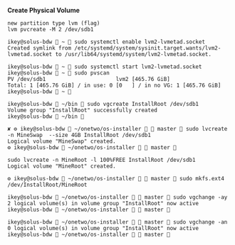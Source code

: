 **Create Physical Volume**

    new partition type lvm (flag)
    lvm pvcreate -M 2 /dev/sdb1

    ikey@solus-bdw  ~  sudo systemctl enable lvm2-lvmetad.socket 
    Created symlink from /etc/systemd/system/sysinit.target.wants/lvm2-lvmetad.socket to /usr/lib64/systemd/system/lvm2-lvmetad.socket.

    ikey@solus-bdw  ~  sudo systemctl start lvm2-lvmetad.socket 
    ikey@solus-bdw  ~  sudo pvscan                             
    PV /dev/sdb1                      lvm2 [465.76 GiB]
    Total: 1 [465.76 GiB] / in use: 0 [0   ] / in no VG: 1 [465.76 GiB]
    ikey@solus-bdw  ~ 

    ikey@solus-bdw  ~/bin  sudo vgcreate InstallRoot /dev/sdb1
    Volume group "InstallRoot" successfully created
    ikey@solus-bdw  ~/bin  

    ✘ ⚙ ikey@solus-bdw  ~/onetwo/os-installer   master  sudo lvcreate -n MineSwap  --size 4GB InstallRoot /dev/sdb1
    Logical volume "MineSwap" created.
    ⚙ ikey@solus-bdw  ~/onetwo/os-installer   master  

    sudo lvcreate -n MineRoot -l 100%FREE InstallRoot /dev/sdb1
    Logical volume "MineRoot" created.

    ⚙ ikey@solus-bdw  ~/onetwo/os-installer   master  sudo mkfs.ext4 /dev/InstallRoot/MineRoot 

    ikey@solus-bdw  ~/onetwo/os-installer   master  sudo vgchange -ay
    2 logical volume(s) in volume group "InstallRoot" now active
    ikey@solus-bdw  ~/onetwo/os-installer   master  

    ikey@solus-bdw  ~/onetwo/os-installer   master  sudo vgchange -an
    0 logical volume(s) in volume group "InstallRoot" now active
    ikey@solus-bdw  ~/onetwo/os-installer   master  
